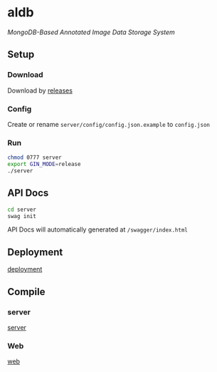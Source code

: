 # aldb

*MongoDB-Based Annotated Image Data Storage System*

## Setup

### Download

Download by [releases](https://github.com/qanyue/aldb/releases)

### Config

Create or rename `server/config/config.json.example` to `config.json`

### Run

```bash
chmod 0777 server
export GIN_MODE=release
./server
```

## API Docs

```bash
cd server
swag init
```

API Docs will automatically generated at `/swagger/index.html`

## Deployment

[deployment](https://github.com/qanyue/aldb/tree/master/deployment)

## Compile 

### server

[server](https://github.com/qanyue/aldb/tree/master/server)

### Web

[web](https://github.com/qanyue/aldb/tree/master/web)

